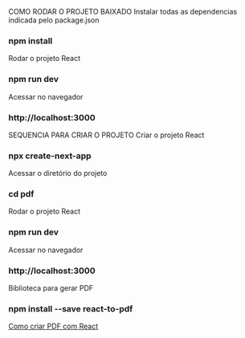 COMO RODAR O PROJETO BAIXADO
Instalar todas as dependencias indicada pelo package.json
### npm install

Rodar o projeto React 
### npm run dev

Acessar no navegador
### http://localhost:3000


SEQUENCIA PARA CRIAR O PROJETO
Criar o projeto React
### npx create-next-app

Acessar o diretório do projeto
### cd pdf

Rodar o projeto React
### npm run dev

Acessar no navegador
### http://localhost:3000

Biblioteca para gerar PDF
### npm install --save react-to-pdf

[Como criar PDF com React](https://www.youtube.com/watch?v=rLdCpJ0PVK8&list=LL&index=1&t=13s)